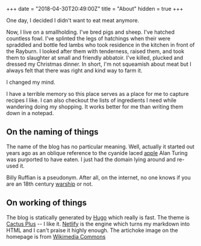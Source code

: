 +++
date = "2018-04-30T20:49:00Z"
title = "About"
hidden = true
+++ 

One day, I decided I didn't want to eat meat anymore.

Now, I live on a smallholding. I've bred pigs and sheep. I've hatched countless fowl. I've splinted the legs of hatchings when their were spraddled and bottle fed lambs who took residence in the kitchen in front of the Rayburn. I looked after them with tenderness, raised them, and took them to slaughter at small and friendly abbatoir. I've killed, plucked and dressed my Christmas dinner. In short, I'm not squeamish about meat but I always felt that there was right and kind way to farm it.

I changed my mind.

I have a terrible memory so this place serves as a place for me to capture recipes I like. I can also checkout the lists of ingredients I need while wandering doing my shopping. It works better for me than writing them down in a notepad.

## On the naming of things

The name of the blog has no particular meaning. Well, actually it started out years ago as an oblique reference to the cyanide laced [apple](https://en.m.wikipedia.org/wiki/Alan_Turing#Death) Alan Turing was purported to have eaten. I just had the domain lying around and re-used it.

Billy Ruffian is a pseudonym. After all, on the internet, no one knows if you are an 18th century [warship](https://en.m.wikipedia.org/wiki/HMS_Bellerophon_(1786)) or not.

## On working of things

The blog is statically generated by [Hugo](http://gohugo.io) which really is fast. The theme is [Cactus Plus](https://github.com/nodejh/hugo-theme-cactus-plus) -- I like it. [Netlify](https://www.netlify.com) is the engine which turns my markdown into HTML and I can't praise it highly enough. The artichoke image on the homepage is from [Wikimedia Commons](https://commons.m.wikimedia.org/wiki/File:Artichaut_perpétuel_Vilmorin-Andrieux_1904.png)